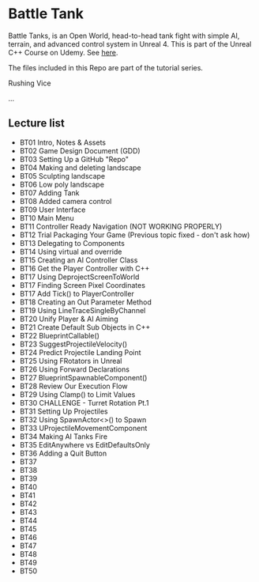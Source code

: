 # Battle Tank
Battle Tanks, is an Open World, head-to-head tank fight with simple AI, terrain, and advanced control system in Unreal 4. This is part of the Unreal C++ Course on Udemy. See [here](https://www.udemy.com/unrealcourse/learn/v4/overview).

The files included in this Repo are part of the tutorial series.

Rushing Vice

...
## Lecture list
* BT01 Intro, Notes & Assets
* BT02 Game Design Document (GDD)
* BT03 Setting Up a GitHub "Repo"
* BT04 Making and deleting landscape
* BT05 Sculpting landscape
* BT06 Low poly landscape
* BT07 Adding Tank
* BT08 Added camera control
* BT09 User Interface
* BT10 Main Menu
* BT11 Controller Ready Navigation (NOT WORKING PROPERLY)
* BT12 Trial Packaging Your Game (Previous topic fixed - don't ask how)
* BT13 Delegating to Components
* BT14 Using virtual and override
* BT15 Creating an AI Controller Class
* BT16 Get the Player Controller with C++
* BT17 Using DeprojectScreenToWorld
* BT17 Finding Screen Pixel Coordinates
* BT17 Add Tick() to PlayerController
* BT18 Creating an Out Parameter Method
* BT19 Using LineTraceSingleByChannel
* BT20 Unify Player & AI Aiming
* BT21 Create Default Sub Objects in C++
* BT22 BlueprintCallable()
* BT23 SuggestProjectileVelocity()
* BT24 Predict Projectile Landing Point
* BT25 Using FRotators in Unreal
* BT26 Using Forward Declarations
* BT27 BlueprintSpawnableComponent()
* BT28 Review Our Execution Flow
* BT29 Using Clamp() to Limit Values
* BT30 CHALLENGE - Turret Rotation Pt.1
* BT31 Setting Up Projectiles
* BT32 Using SpawnActor<>() to Spawn
* BT33 UProjectileMovementComponent
* BT34 Making AI Tanks Fire
* BT35 EditAnywhere vs EditDefaultsOnly
* BT36 Adding a Quit Button
* BT37
* BT38
* BT39
* BT40
* BT41
* BT42
* BT43
* BT44
* BT45
* BT46
* BT47
* BT48
* BT49
* BT50